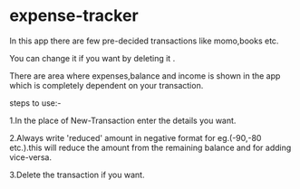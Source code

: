 # expense-tracker
In this app there are few pre-decided transactions like momo,books etc.

You can change it if you want by deleting it .

There are  area where expenses,balance and income is shown in the app which is  completely  dependent on your transaction.


steps to use:-

1.In the place of New-Transaction enter the details you want.

2.Always write 'reduced' amount in negative format for eg.(-90,-80 etc.).this will reduce the amount from the remaining balance and for adding vice-versa.

3.Delete the transaction if you want.

